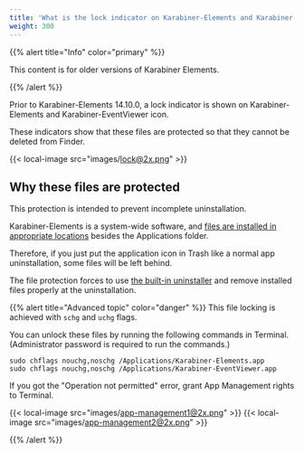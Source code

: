 ```yaml
---
title: 'What is the lock indicator on Karabiner-Elements and Karabiner-EventViewer icon'
weight: 300
---
```


{{% alert title="Info" color="primary" %}}

This content is for older versions of Karabiner Elements.

{{% /alert %}}

Prior to Karabiner-Elements 14.10.0, a lock indicator is shown on Karabiner-Elements and Karabiner-EventViewer icon.

These indicators show that these files are protected so that they cannot be deleted from Finder.

{{< local-image src="images/lock@2x.png" >}}

## Why these files are protected

This protection is intended to prevent incomplete uninstallation.

Karabiner-Elements is a system-wide software, and [files are installed in appropriate locations](../installed-files/) besides the Applications folder.

Therefore, if you just put the application icon in Trash like a normal app uninstallation, some files will be left behind.

The file protection forces to use [the built-in uninstaller](/docs/manual/operation/uninstall) and remove installed files properly at the uninstallation.

{{% alert title="Advanced topic" color="danger" %}}
This file locking is achieved with `schg` and `uchg` flags.

You can unlock these files by running the following commands in Terminal.
(Administrator password is required to run the commands.)

```shell
sudo chflags nouchg,noschg /Applications/Karabiner-Elements.app
sudo chflags nouchg,noschg /Applications/Karabiner-EventViewer.app
```

If you got the "Operation not permitted" error, grant App Management rights to Terminal.

{{< local-image src="images/app-management1@2x.png" >}}
{{< local-image src="images/app-management2@2x.png" >}}

{{% /alert %}}
